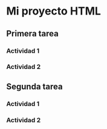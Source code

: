 # Mi proyecto HTML
## Primera tarea
### Actividad 1 
### Actividad 2
## Segunda tarea
### Actividad 1 
### Actividad 2
